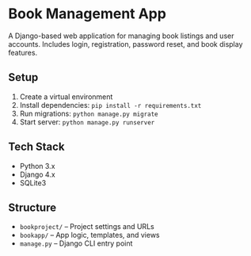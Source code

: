 # Book Management App

A Django-based web application for managing book listings and user accounts. Includes login, registration, password reset, and book display features.

## Setup

1. Create a virtual environment  
2. Install dependencies: `pip install -r requirements.txt`  
3. Run migrations: `python manage.py migrate`  
4. Start server: `python manage.py runserver`  

## Tech Stack

- Python 3.x  
- Django 4.x  
- SQLite3  

## Structure

- `bookproject/` – Project settings and URLs  
- `bookapp/` – App logic, templates, and views  
- `manage.py` – Django CLI entry point  
